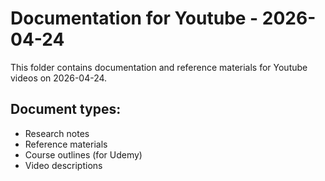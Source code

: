 # Documentation for Youtube - 2026-04-24

This folder contains documentation and reference materials for Youtube videos on 2026-04-24.

## Document types:
- Research notes
- Reference materials
- Course outlines (for Udemy)
- Video descriptions
